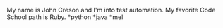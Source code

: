 My name is John Creson and I'm into test automation.
My  favorite Code School path is Ruby.
*python
*java
*mel
